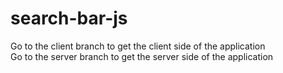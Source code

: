 ﻿# search-bar-js
Go to the client branch to get the client side of the application  
Go to the server branch to get the server side of the application  
 
